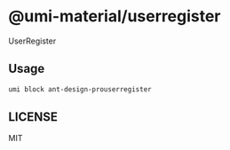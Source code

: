 # @umi-material/userregister

UserRegister

## Usage

```sh
umi block ant-design-prouserregister
```

## LICENSE

MIT
